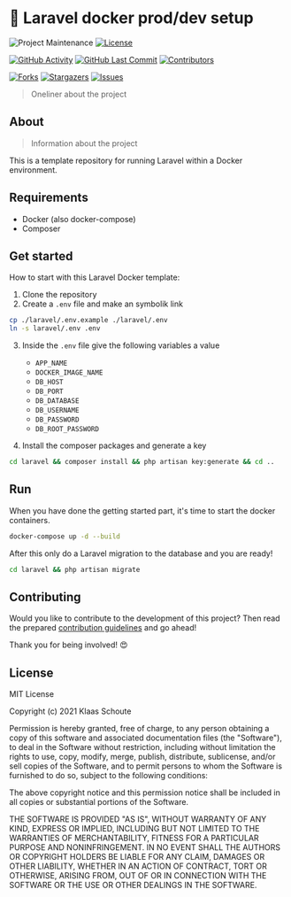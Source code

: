 <!--
*** To avoid retyping too much info. Do a search and replace for the following:
*** github_username, repo_name
-->

# 🐳 Laravel docker prod/dev setup
<!-- PROJECT SHIELDS -->
![Project Maintenance][maintenance-shield]
[![License][license-shield]](LICENSE.md)

[![GitHub Activity][commits-shield]][commits]
[![GitHub Last Commit][last-commit-shield]][commits]
[![Contributors][contributors-shield]][contributors-url]

[![Forks][forks-shield]][forks-url]
[![Stargazers][stars-shield]][stars-url]
[![Issues][issues-shield]][issues-url]

> Oneliner about the project

## About
> Information about the project

This is a template repository for running Laravel within a Docker environment.

## Requirements

- Docker (also docker-compose)
- Composer
## Get started

How to start with this Laravel Docker template:

1. Clone the repository
2. Create a `.env` file and make an symbolik link

```bash
cp ./laravel/.env.example ./laravel/.env
ln -s laravel/.env .env
```

3. Inside the `.env` file give the following variables a value
    - `APP_NAME`
    - `DOCKER_IMAGE_NAME`
    - `DB_HOST`
    - `DB_PORT`
    - `DB_DATABASE`
    - `DB_USERNAME`
    - `DB_PASSWORD`
    - `DB_ROOT_PASSWORD`

4. Install the composer packages and generate a key

```bash
cd laravel && composer install && php artisan key:generate && cd ..
```

## Run

When you have done the getting started part, it's time to start the docker containers.

```bash
docker-compose up -d --build
```

After this only do a Laravel migration to the database and you are ready!

```bash
cd laravel && php artisan migrate
```

## Contributing

Would you like to contribute to the development of this project? Then read the prepared [contribution guidelines](CONTRIBUTING.md) and go ahead!

Thank you for being involved! :heart_eyes:

## License

MIT License

Copyright (c) 2021 Klaas Schoute

Permission is hereby granted, free of charge, to any person obtaining a copy
of this software and associated documentation files (the "Software"), to deal
in the Software without restriction, including without limitation the rights
to use, copy, modify, merge, publish, distribute, sublicense, and/or sell
copies of the Software, and to permit persons to whom the Software is
furnished to do so, subject to the following conditions:

The above copyright notice and this permission notice shall be included in all
copies or substantial portions of the Software.

THE SOFTWARE IS PROVIDED "AS IS", WITHOUT WARRANTY OF ANY KIND, EXPRESS OR
IMPLIED, INCLUDING BUT NOT LIMITED TO THE WARRANTIES OF MERCHANTABILITY,
FITNESS FOR A PARTICULAR PURPOSE AND NONINFRINGEMENT. IN NO EVENT SHALL THE
AUTHORS OR COPYRIGHT HOLDERS BE LIABLE FOR ANY CLAIM, DAMAGES OR OTHER
LIABILITY, WHETHER IN AN ACTION OF CONTRACT, TORT OR OTHERWISE, ARISING FROM,
OUT OF OR IN CONNECTION WITH THE SOFTWARE OR THE USE OR OTHER DEALINGS IN THE
SOFTWARE.

<!-- MARKDOWN LINKS & IMAGES -->
[maintenance-shield]: https://img.shields.io/maintenance/yes/2021.svg?style=for-the-badge
[contributors-shield]: https://img.shields.io/github/contributors/klaasnicolaas/laravel-docker.svg?style=for-the-badge
[contributors-url]: https://github.com/klaasnicolaas/laravel-docker/graphs/contributors
[forks-shield]: https://img.shields.io/github/forks/klaasnicolaas/laravel-docker.svg?style=for-the-badge
[forks-url]: https://github.com/klaasnicolaas/laravel-docker/network/members
[stars-shield]: https://img.shields.io/github/stars/klaasnicolaas/laravel-docker.svg?style=for-the-badge
[stars-url]: https://github.com/klaasnicolaas/laravel-docker/stargazers
[issues-shield]: https://img.shields.io/github/issues/klaasnicolaas/laravel-docker.svg?style=for-the-badge
[issues-url]: https://github.com/klaasnicolaas/laravel-docker/issues
[license-shield]: https://img.shields.io/github/license/klaasnicolaas/laravel-docker.svg?style=for-the-badge
[commits-shield]: https://img.shields.io/github/commit-activity/y/klaasnicolaas/laravel-docker.svg?style=for-the-badge
[commits]: https://github.com/klaasnicolaas/laravel-docker/commits/master
[last-commit-shield]: https://img.shields.io/github/last-commit/klaasnicolaas/laravel-docker.svg?style=for-the-badge